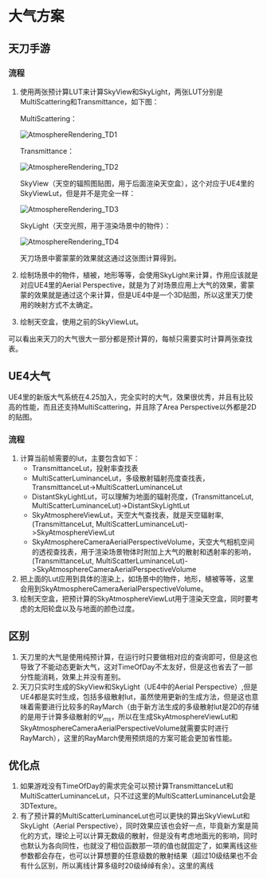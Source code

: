 # 大气方案

## 天刀手游

### 流程

1. 使用两张预计算LUT来计算SkyView和SkyLight，两张LUT分别是MultiScattering和Transmittance，如下图：

   MultiScattering：

   ![AtmosphereRendering_TD1](E:\Development\UEProj\UnrealShaders\RenderPictures\SkyAtmosphereRendering\AtmosphereRendering_TD1.png)

   Transmittance：

   ![AtmosphereRendering_TD2](E:\Development\UEProj\UnrealShaders\RenderPictures\SkyAtmosphereRendering\AtmosphereRendering_TD2.png)

   SkyView（天空的辐照图贴图，用于后面渲染天空盒），这个对应于UE4里的SkyViewLut，但是并不是完全一样：

   ![AtmosphereRendering_TD3](E:\Development\UEProj\UnrealShaders\RenderPictures\SkyAtmosphereRendering\AtmosphereRendering_TD3.png)

   SkyLight（天空光照，用于渲染场景中的物件）：

   ![AtmosphereRendering_TD4](E:\Development\UEProj\UnrealShaders\RenderPictures\SkyAtmosphereRendering\AtmosphereRendering_TD4.png)

   天刀场景中雾蒙蒙的效果就这通过这张图计算得到。

2. 绘制场景中的物件，植被，地形等等，会使用SkyLight来计算，作用应该就是对应UE4里的Aerial Perspective，就是为了对场景应用上大气的效果，雾蒙蒙的效果就是通过这个来计算，但是UE4中是一个3D贴图，所以这里天刀使用的映射方式不太确定。

3. 绘制天空盒，使用之前的SkyViewLut。

可以看出来天刀的大气很大一部分都是预计算的，每帧只需要实时计算两张查找表。

## UE4大气

UE4里的新版大气系统在4.25加入，完全实时的大气，效果很优秀，并且有比较高的性能，而且还支持MultiScattering，并且除了Area Perspective以外都是2D的贴图。

### 流程

1. 计算当前帧需要的lut，主要包含如下：
   * TransmittanceLut，投射率查找表
   * MultiScatterLuminanceLut，多级散射辐射亮度查找表，TransmittanceLut->MultiScatterLuminanceLut
   * DistantSkyLightLut，可以理解为地面的辐射亮度，(TransmittanceLut, MultiScatterLuminanceLut)->DistantSkyLightLut
   * SkyAtmosphereViewLut，天空大气查找表，就是天空辐射率, (TransmittanceLut, MultiScatterLuminanceLut)->SkyAtmosphereViewLut
   * SkyAtmosphereCameraAerialPerspectiveVolume，天空大气相机空间的透视查找表，用于渲染场景物体时附加上大气的散射和透射率的影响，(TransmittanceLut, MultiScatterLuminanceLut)->SkyAtmosphereCameraAerialPerspectiveVolume
2. 把上面的Lut应用到具体的渲染上，如场景中的物件，地形，植被等等，这里会用到SkyAtmosphereCameraAerialPerspectiveVolume。
3. 绘制天空盒，把预计算的SkyAtmosphereViewLut用于渲染天空盒，同时要考虑的太阳轮盘以及与地面的颜色过度。



## 区别

1. 天刀里的大气是使用纯预计算，在运行时只要做相对应的查询即可，但是这也导致了不能动态更新大气，这对TimeOfDay不太友好，但是这也省去了一部分性能消耗，效果上并没有差别。
2. 天刀只实时生成的SkyView和SkyLight（UE4中的Aerial Perspective）,但是UE4都是实时生成，包括多级散射lut，虽然使用更新的生成方法，但是这也意味着需要进行比较多的RayMarch（由于新方法生成的多级散射lut是2D的存储的是用于计算多级散射的$\Psi_{ms}$，所以在生成SkyAtmosphereViewLut和SkyAtmosphereCameraAerialPerspectiveVolume就需要实时进行RayMarch），这里的RayMarch使用预烘焙的方案可能会更加省性能。

## 优化点

1. 如果游戏没有TimeOfDay的需求完全可以预计算TransmittanceLut和MultiScatterLuminanceLut，只不过这里的MultiScatterLuminanceLut会是3DTexture。
2. 有了预计算的MultiScatterLuminanceLut也可以更快的算出SkyViewLut和SkyLight（Aerial Perspective），同时效果应该也会好一点，毕竟新方案是简化的方式，理论上可以计算无数级的散射，但是没有考虑地面光的影响，同时也默认为各向同性，也就没了相位函数那一项的值也就固定了，如果离线这些参数都会存在，也可以计算想要的任意级数的散射结果（超过10级结果也不会有什么区别，所以离线计算多级时20级绰绰有余）。这里的离线